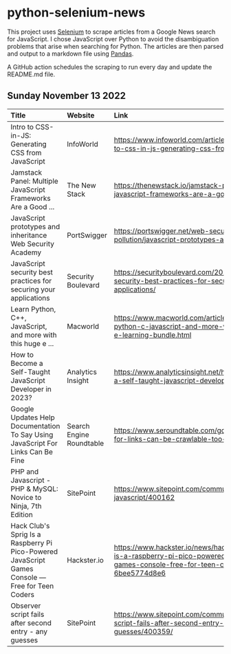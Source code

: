 # python-selenium-news

This project uses [Selenium](https://www.seleniumhq.org/) to scrape articles from a Google News search for JavaScript.
I chose JavaScript over Python to avoid the disambiguation problems that arise when searching for Python.
The articles are then parsed and output to a markdown file using [Pandas](https://pandas.pydata.org/).

A GitHub action schedules the scraping to run every day and update the README.md file.

## Sunday November 13 2022


| Title                                                                                            | Website                  | Link                                                                                                                                     |
|:-------------------------------------------------------------------------------------------------|:-------------------------|:-----------------------------------------------------------------------------------------------------------------------------------------|
| Intro to CSS-in-JS: Generating CSS from JavaScript                                               | InfoWorld                | https://www.infoworld.com/article/3678950/intro-to-css-in-js-generating-css-from-javascript.html                                         |
| Jamstack Panel: Multiple JavaScript Frameworks Are a Good ...                                    | The New Stack            | https://thenewstack.io/jamstack-panel-multiple-javascript-frameworks-are-a-good-thing/                                                   |
| JavaScript prototypes and inheritance  Web Security Academy                                      | PortSwigger              | https://portswigger.net/web-security/prototype-pollution/javascript-prototypes-and-inheritance                                           |
| JavaScript security best practices for securing your applications                                | Security Boulevard       | https://securityboulevard.com/2022/11/javascript-security-best-practices-for-securing-your-applications/                                 |
| Learn Python, C++, JavaScript, and more with this huge e ...                                     | Macworld                 | https://www.macworld.com/article/1369540/learn-python-c-javascript-and-more-with-this-huge-e-learning-bundle.html                        |
| How to Become a Self-Taught JavaScript Developer in 2023?                                        | Analytics Insight        | https://www.analyticsinsight.net/how-to-become-a-self-taught-javascript-developer-in-2023/                                               |
| Google Updates Help Documentation To Say Using JavaScript For Links Can Be Fine                  | Search Engine Roundtable | https://www.seroundtable.com/google-javascript-for-links-can-be-crawlable-too-34385.html                                                 |
| PHP and Javascript - PHP & MySQL: Novice to Ninja, 7th Edition                                   | SitePoint                | https://www.sitepoint.com/community/t/php-and-javascript/400162                                                                          |
| Hack Club's Sprig Is a Raspberry Pi Pico-Powered JavaScript Games Console — Free for Teen Coders | Hackster.io              | https://www.hackster.io/news/hack-club-s-sprig-is-a-raspberry-pi-pico-powered-javascript-games-console-free-for-teen-coders-6bee5774d8e6 |
| Observer script fails after second entry - any guesses                                           | SitePoint                | https://www.sitepoint.com/community/t/observer-script-fails-after-second-entry-any-guesses/400359/                                       |